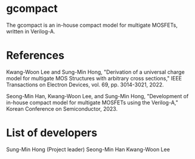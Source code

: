 # gcompact

The gcompact is an in-house compact model for multigate MOSFETs, written in Verilog-A.

# References

Kwang-Woon Lee and Sung-Min Hong, "Derivation of a universal charge model for multigate MOS Structures with arbitrary cross sections," IEEE Transactions on Electron Devices, vol. 69, pp. 3014-3021, 2022. 

Seong-Min Han, Kwang-Woon Lee, and Sung-Min Hong, "Development of in-house compact model for multigate MOSFETs using the Verilog-A," Korean Conference on Semiconductor, 2023.

# List of developers
Sung-Min Hong (Project leader)
Seong-Min Han
Kwang-Woon Lee
